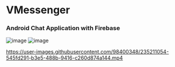 # VMessenger
### Android Chat Application with Firebase

![image](https://user-images.githubusercontent.com/98400348/235220123-108ec9cb-8128-40b7-9a74-122acb6245c4.png)
![image](https://user-images.githubusercontent.com/98400348/235220824-df4e7b84-5e90-4e1a-958e-a2af967526c4.png)


https://user-images.githubusercontent.com/98400348/235211054-545fd291-b3e5-488b-9416-c260d874a144.mp4
